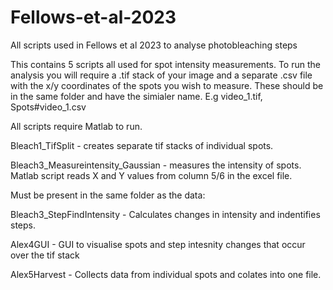 # Fellows-et-al-2023
All scripts used in Fellows et al 2023 to analyse photobleaching steps 

This contains 5 scripts all used for spot intensity measurements. To run the analysis you will require a .tif stack of your image and a separate .csv file with the x/y coordinates of the spots you wish to measure. These should be in the same folder and have the simialer name. E.g video_1.tif, Spots#video_1.csv


All scripts require Matlab to run. 

Bleach1_TifSplit - creates separate tif stacks of individual spots.

Bleach3_Measureintensity_Gaussian - measures the intensity of spots. Matlab script reads X and Y values from column 5/6 in the excel file. 

Must be present in the same folder as the data: 

Bleach3_StepFindIntensity - Calculates changes in intensity and indentifies steps.

Alex4GUI - GUI to visualise spots and step intesnity changes that occur over the tif stack

Alex5Harvest - Collects data from individual spots and colates into one file. 
